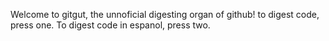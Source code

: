 Welcome to gitgut, the unnoficial digesting organ of github!  to digest code, press one.  To digest code in espanol, press two.